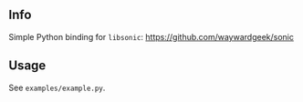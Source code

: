 ## Info

Simple Python binding for `libsonic`: https://github.com/waywardgeek/sonic

## Usage
See `examples/example.py`.
